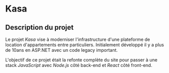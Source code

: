 # Kasa

## Description du projet

Le projet _Kasa_ vise à moderniser l'infrastructure d'une plateforme de location d'appartements entre particuliers. Initialement développé il y a plus de 10ans en ASP.NET avec un code legacy important.

L'objectif de ce projet était la refonte complète du site pour passer à une stack _JavaScript_ avec _Node.js_ côté back-end et _React_ côté front-end.
